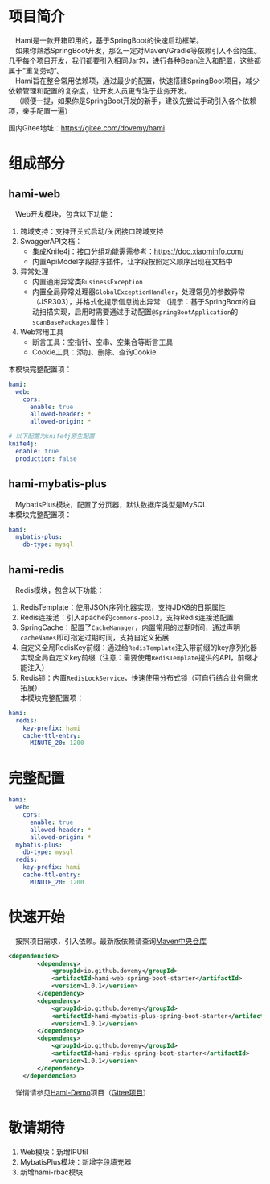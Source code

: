 # 项目简介

&emsp;Hami是一款开箱即用的，基于SpringBoot的快速启动框架。  
&emsp;如果你熟悉SpringBoot开发，那么一定对Maven/Gradle等依赖引入不会陌生。几乎每个项目开发，我们都要引入相同Jar包，进行各种Bean注入和配置，这些都属于“重复劳动”。  
&emsp;Hami旨在整合常用依赖项，通过最少的配置，快速搭建SpringBoot项目，减少依赖管理和配置的复杂度，让开发人员更专注于业务开发。  
&emsp;（顺便一提，如果你是SpringBoot开发的新手，建议先尝试手动引入各个依赖项，亲手配置一遍）  

国内Gitee地址：https://gitee.com/dovemy/hami

# 组成部分
## hami-web
&emsp;Web开发模块，包含以下功能：  
1. 跨域支持：支持开关式启动/关闭接口跨域支持
2. SwaggerAPI文档：  
    - 集成Knife4j：接口分组功能需需参考：https://doc.xiaominfo.com/
    - 内置ApiModel字段排序插件，让字段按照定义顺序出现在文档中
3. 异常处理
    - 内置通用异常类`BusinessException`
    - 内置全局异常处理器`GlobalExceptionHandler`，处理常见的参数异常（JSR303），并格式化提示信息抛出异常
    （提示：基于SpringBoot的自动扫描实现，启用时需要通过手动配置`@SpringBootApplication`的`scanBasePackages`属性 ）
4. Web常用工具  
    - 断言工具：空指针、空串、空集合等断言工具
    - Cookie工具：添加、删除、查询Cookie

本模块完整配置项：  
```yaml
hami:
  web:
    cors:
      enable: true
      allowed-header: *
      allowed-origin: *

# 以下配置为knife4j原生配置
knife4j:
  enable: true
  production: false
```
## hami-mybatis-plus
&emsp;MybatisPlus模块，配置了分页器，默认数据库类型是MySQL  
本模块完整配置项：  
```yaml
hami:
  mybatis-plus:
    db-type: mysql
```
## hami-redis
&emsp;Redis模块，包含以下功能：  
1. RedisTemplate：使用JSON序列化器实现，支持JDK8的日期属性
2. Redis连接池：引入apache的`commons-pool2`，支持Redis连接池配置
3. SpringCache：配置了`CacheManager`，内置常用的过期时间，通过声明`cacheNames`即可指定过期时间，支持自定义拓展
4. 自定义全局RedisKey前缀：通过给`RedisTemplate`注入带前缀的key序列化器实现全局自定义key前缀（注意：需要使用`RedisTemplate`提供的API，前缀才能注入）
5. Redis锁：内置`RedisLockService`，快速使用分布式锁（可自行结合业务需求拓展）  
本模块完整配置项：  
```yaml
hami:
  redis:
    key-prefix: hami
    cache-ttl-entry:
      MINUTE_20: 1200
```
# 完整配置
```yaml
hami:
  web:
    cors:
      enable: true
      allowed-header: *
      allowed-origin: *
  mybatis-plus:
    db-type: mysql
  redis:
    key-prefix: hami
    cache-ttl-entry:
      MINUTE_20: 1200
```

# 快速开始
&emsp;按照项目需求，引入依赖。最新版依赖请查询[Maven中央仓库](https://search.maven.org/search?q=g:io.github.dovemy)  
```xml
<dependencies>
        <dependency>
            <groupId>io.github.dovemy</groupId>
            <artifactId>hami-web-spring-boot-starter</artifactId>
            <version>1.0.1</version>
        </dependency>
        <dependency>
            <groupId>io.github.dovemy</groupId>
            <artifactId>hami-mybatis-plus-spring-boot-starter</artifactId>
            <version>1.0.1</version>
        </dependency>
        <dependency>
            <groupId>io.github.dovemy</groupId>
            <artifactId>hami-redis-spring-boot-starter</artifactId>
            <version>1.0.1</version>
        </dependency>
    </dependencies>
```

&emsp;详情请参见[Hami-Demo](https://github.com/dovemy/hami-demo)项目（[Gitee项目](https://gitee.com/dovemy/hami-demo)）

# 敬请期待
1. Web模块：新增IPUtil
2. MybatisPlus模块：新增字段填充器
3. 新增hami-rbac模块